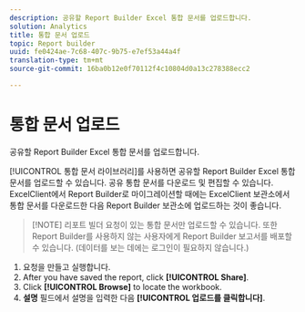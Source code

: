 ```yaml
---
description: 공유할 Report Builder Excel 통합 문서를 업로드합니다.
solution: Analytics
title: 통합 문서 업로드
topic: Report builder
uuid: fe0424ae-7c68-407c-9b75-e7ef53a44a4f
translation-type: tm+mt
source-git-commit: 16ba0b12e0f70112f4c10804d0a13c278388ecc2

---
```



# 통합 문서 업로드

공유할 Report Builder Excel 통합 문서를 업로드합니다.

[!UICONTROL 통합 문서 라이브러리]를 사용하면 공유할 Report Builder Excel 통합 문서를 업로드할 수 있습니다. 공유 통합 문서를 다운로드 및 편집할 수 있습니다. ExcelClient에서 Report Builder로 마이그레이션할 때에는 ExcelClient 보관소에서 통합 문서를 다운로드한 다음 Report Builder 보관소에 업로드하는 것이 좋습니다.

> [!NOTE] 리포트 빌더 요청이 있는 통합 문서만 업로드할 수 있습니다. 또한 Report Builder를 사용하지 않는 사용자에게 Report Builder 보고서를 배포할 수 있습니다. (데이터를 보는 데에는 로그인이 필요하지 않습니다.)

1. 요청을 만들고 실행합니다.
1. After you have saved the report, click **[!UICONTROL Share]**.
1. Click **[!UICONTROL Browse]** to locate the workbook.
1. **설명** 필드에서 설명을 입력한 다음 **[!UICONTROL 업로드를 클릭합니다]**.
